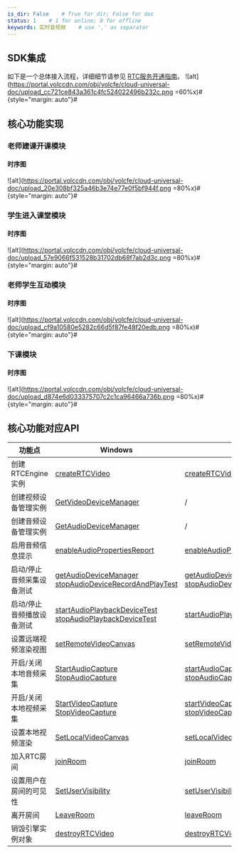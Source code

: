 ```yaml
---
is_dir: False    # True for dir; False for doc
status: 1    # 1 for online; 0 for offline
keywords: 实时音视频    # use ',' as separator
---
```


## SDK集成

如下是一个总体接入流程，详细细节请参见 [RTC服务开通指南](69865)。
![alt](https://portal.volccdn.com/obj/volcfe/cloud-universal-doc/upload_cc721ce843a361c4fc524022496b232c.png =60%x)#{style="margin: auto"}#

## 核心功能实现

### 老师建课开课模块

#### 时序图

![alt](https://portal.volccdn.com/obj/volcfe/cloud-universal-doc/upload_20e308bf325a46b3e74e77e0f5bf944f.png =80%x)#{style="margin: auto"}#



### 学生进入课堂模块

#### 时序图

![alt](https://portal.volccdn.com/obj/volcfe/cloud-universal-doc/upload_57e9066f531528b31702db68f7ab2d3c.png =80%x)#{style="margin: auto"}#



### 老师学生互动模块

#### 时序图

![alt](https://portal.volccdn.com/obj/volcfe/cloud-universal-doc/upload_cf9a10580e5282c66d5f87fe48f20edb.png =80%x)#{style="margin: auto"}#


### 下课模块

#### 时序图

![alt](https://portal.volccdn.com/obj/volcfe/cloud-universal-doc/upload_d874e6d033375707c2c1ca96466a736b.png =80%x)#{style="margin: auto"}#



## 核心功能对应API

|**功能点** |Windows |Android |iOS|
|--|--|--|--|
|创建 RTCEngine 实例|[createRTCVideo](70095#creatertcvideo) |[createRTCVideo](70080#creatertcvideo) |[createRTCVideo:](70086.md#creatertcvideo)
|创建视频设备管理实例 |[GetVideoDeviceManager](70095.md#IRTCVideo-getvideodevicemanager) |/ |/ |
|创建音频设备管理实例 |[GetAudioDeviceManager](70095.md#getaudiodevicemanager) |/ |/ |
|启用音频信息提示 |[enableAudioPropertiesReport](70095#enableaudiopropertiesreport) |[enableAudioPropertiesReport](70080#enableaudiopropertiesreport) |[enableAudioPropertiesReport:](70086.md#ByteRTCVideo-enableaudiopropertiesreport)|
|启动/停止音频采集设备测试 |[getAudioDeviceManager](70095#getaudiodevicemanager)<br>[stopAudioDeviceRecordAndPlayTest](70095#stopaudiodevicerecordandplaytest) |[getAudioDeviceManager](70080.md#getaudiodevicemanager)<br>[stopAudioDeviceRecordAndPlayTest](70080.md#stopaudiodevicerecordandplaytest)|/|
|启动/停止音频播放设备测试 |[startAudioPlaybackDeviceTest](70095#startaudioplaybackdevicetest)<br>[stopAudioPlaybackDeviceTest](70095#stopaudioplaybackdevicetest) |[startAudioPlaybackDeviceTest](70080.md#startaudioplaybackdevicetest)[stopAudioPlaybackDeviceTest](70080.md#stopaudioplaybackdevicetest) |/|
|设置远端视频渲染视图 |[setRemoteVideoCanvas](70095#setremotevideocanvas) |[setRemoteVideoCanvas](70080#setremotevideocanvas) |[setRemoteVideoCanvas:withIndex:withCanvas:][setRemoteVideoCanvas:withCanvas:](70086.md#setremotevideocanvas-withcanvas) |
|开启/关闭本地音频采集 |[StartAudioCapture](70095#startaudiocapture)<br>[StopAudioCapture](70095#stopaudiocapture) |[startAudioCapture](70080#startaudiocapture)<br>[stopAudioCapture](70080#stopaudiocapture) |[startAudioCapture](70086.md#startaudiocapture)<br>[stopAudioCapture](70086.md#stopaudiocapture) |
|开启/关闭本地视频采集 |[StartVideoCapture](70095#startvideocapture)<br>[StopVideoCapture](70095#stopvideocapture) |[startVideoCapture](70080#startvideocapture)<br>[stopVideoCapture](70080#stopvideocapture) |[startVideoCapture](70086.md#startvideocapture)<br>[stopVideoCapture](70086.md#stopvideocapture) |
|设置本地视频渲染 |[SetLocalVideoCanvas](70095#setlocalvideocanvas) |[setLocalVideoCanvas](70080#setlocalvideocanvas) |[setLocalVideoCanvas:withCanvas:](70086.md#setlocalvideocanvas-withcanvas) |
|加入RTC房间 |[joinRoom](70095#joinroom) |[joinRoom](70080#joinroom) |[joinRoom:userInfo:roomConfig:](70086.md#joinroom-userinfo-roomconfig) |
|设置用户在房间的可见性 |[SetUserVisibility](70095#setuservisibility) |[setUserVisibility](70080#RTCRoom-setuservisibility) |[setUserVisibility:](70086.md#ByteRTCRoom-setuservisibility) |
|离开房间 |[LeaveRoom](70095#leaveroom) |[leaveRoom](70080#leaveroom) |[leaveRoom](70086.md#leaveroom) |
|销毁引擎实例对象 |[destroyRTCVideo](70095#destroyrtcvideo) |[destroyRTCVideo](70080#destroyrtcvideo) |[destroyRTCVideo](70086.md#destroyrtcvideo) |
